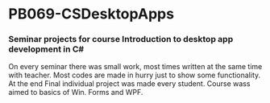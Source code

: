# PB069-CSDesktopApps
### Seminar projects for course Introduction to desktop app development in C#

On every seminar there was small work, most times written at the same time with teacher. Most codes are made in hurry just to show some functionality. At the end Final individual project was made every student. Course wass aimed to basics of Win. Forms and WPF.
